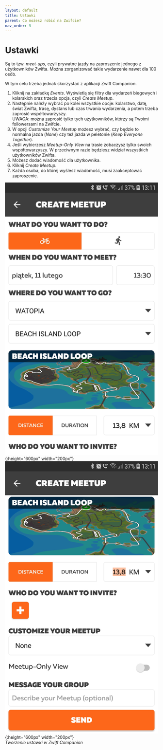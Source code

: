 ```yaml
---
layout: default
title: Ustawki
parent: Co możesz robić na Zwifcie?
nav_order: 5
---
```


# Ustawki 

Są to tzw. _meet-ups_, czyli prywatne jazdy na zaproszenie jednego z użytkowników Zwifta. Można zorganizować takie wydarzenie nawet dla 100 osób.

W tym celu trzeba jednak skorzystać z aplikacji Zwift Companion. 

1. Kliknij na zakładkę _Events_. Wyświetlą się filtry dla wydarzeń biegowych i kolarskich oraz trzecia opcja, czyli _Create Meetup_. 
2. Następnie należy wybrać po kolei wszystkie opcje: kolarstwo, datę, świat Zwifta, trasę, dystans lub czas trwania wydarzenia, a potem trzeba zaprosić współtowarzyszy.  
UWAGA: można zaprosić tylko tych użytkowników, którzy są Twoimi followersami na Zwifcie.
3. W opcji _Customize Your Meetup_ możesz wybrać, czy będzie to normalna jazda (_None_) czy też jazda w peletonie (_Keep Everyone Together_).
4. Jeśli wybierzesz _Meetup-Only View_ na trasie zobaczysz tylko swoich współtowarzyszy. W przeciwnym razie będziesz widział wszystkich użytkowników Zwifta.
5. Możesz dodać wiadomość dla użytkownika.
6. Kliknij _Create Meetup_.
7. Każda osoba, do której wyślesz wiadomość, musi zaakceptować zaproszenie.

![MeetUp](../../assets/images/MeetUp2.png){:height="600px" width="200px"} ![MeetUp](../../assets/images/MeetUp1.png){:height="600px" width="200px"}  
*Tworzenie ustawki w Zwift Companion*  